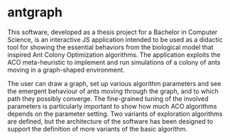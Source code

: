 # antgraph
This software, developed as a thesis project for a Bachelor in Computer Science, is 
an interactive JS application intended to be used as a didactic tool for showing the essential
behaviors from the biological model that inspired Ant Colony Optimization algorithms.
The application exploits the ACO meta-heuristic to implement and run
simulations of a colony of ants moving in a graph-shaped environment.

The user can draw a graph, set up various algorithm parameters and see the emergent behaviour
of ants moving through the graph, and to which path they possibly converge. The
fine-grained tuning of the involved parameters is particularly important to show how much
ACO algorithms depends on the parameter setting. 
Two variants of exploration algorithms are defined,
but the architecture of the software has been designed to support the definition of more
variants of the basic algorithm.
